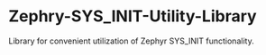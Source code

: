 # Zephry-SYS_INIT-Utility-Library
Library for convenient utilization of Zephyr SYS_INIT functionality.
